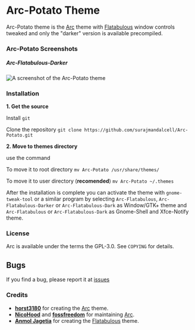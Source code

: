 # Arc-Potato Theme
Arc-Potato theme is the [Arc](https://github.com/horst3180/arc-theme) theme with [Flatabulous](https://github.com/anmoljagetia/Flatabulous) window controls tweaked and only the "darker" version is available precompiled.

### Arc-Potato Screenshots

##### Arc-Flatabulous-Darker

![A screenshot of the Arc-Potato theme](http://i.imgur.com/gneZsVQ.png)

### Installation

**1. Get the source**

Install `git`

Clone the repository `git clone https://github.com/surajmandalcell/Arc-Potato.git`

**2. Move to themes directory**

use the command

  To move it to root directory `mv Arc-Potato /usr/share/themes/`

  To move it to user directory (**recomended**) `mv Arc-Potato ~/.themes`

After the installation is complete you can activate the theme with `gnome-tweak-tool` or a similar program by selecting `Arc-Flatabulous`, `Arc-Flatabulous-Darker` or `Arc-Flatabulous-Dark` as Window/GTK+ theme and `Arc-Flatabulous` or `Arc-Flatabulous-Dark` as Gnome-Shell and Xfce-Notify theme.

### License
Arc is available under the terms the GPL-3.0. See `COPYING` for details.


## Bugs
If you find a bug, please report it at [issues](https://github.com/surajmandalcell/Arc-Potato/issues)

### Credits
* **[horst3180](https://github.com/horst3180)** for creating the [Arc](https://github.com/horst3180/arc-theme) theme.
* **[NicoHood](https://github.com/NicoHood)** and **[fossfreedom](https://github.com/fossfreedom)** for maintaining [Arc](https://github.com/NicoHood/arc-theme).
* **[Anmol Jagetia](https://github.com/anmoljagetia)** for creating the [Flatabulous](https://github.com/anmoljagetia/Flatabulous) theme.
